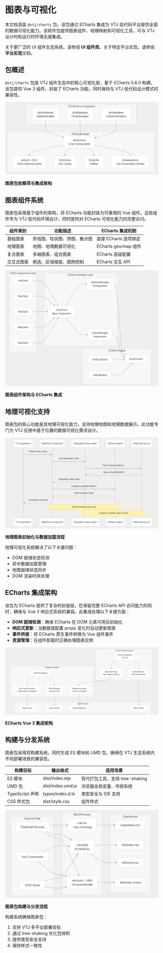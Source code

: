 # 图表与可视化

本文档涵盖 `@vtj/charts` 包，该包通过 ECharts 集成为 VTJ 低代码平台提供全面的数据可视化能力。该软件包提供图表组件、地理映射和可视化工具，可与 VTJ 设计时和运行时环境无缝集成。

关于更广泛的 UI 组件生态系统，请参阅 **UI 组件库**。关于特定平台实现，请参阅**平台实现**文档。

## 包概述

`@vtj/charts` 包是 VTJ 组件生态中的核心可视化层，基于 ECharts 5.6.0 构建。该包提供 Vue 3 组件，封装了 ECharts 功能，同时保持与 VTJ 低代码设计模式的兼容性。

![](../svg/9/1.png)

**图表包依赖项与集成架构**

## 图表组件系统

图表包采用基于组件的架构，将 ECharts 功能封装为可重用的 Vue 组件。这些组件专为 VTJ 低代码环境设计，同时提供对 ECharts 可视化能力的完整访问。

| 组件类别   | 功能描述                     | ECharts 集成机制      |
| ---------- | ---------------------------- | --------------------- |
| 基础图表   | 折线图、柱状图、饼图、散点图 | 直接 ECharts 选项绑定 |
| 地理图表   | 地图、地理数据可视化         | ECharts geo/map 组件  |
| 复合图表   | 多轴图表、组合图表           | ECharts 高级配置      |
| 交互式图表 | 刷选、区域缩放、图例控制     | ECharts 交互 API      |

![](../svg/9/2.png)

**图表组件架构与 ECharts 集成**

## 地理可视化支持

图表包的核心功能是其地理可视化能力，支持地理地图和地理数据展示。此功能专门为 VTJ 应用中基于位置的数据可视化需求设计。

![](../svg/9/3.png)

**地理图表初始化与数据加载流程**

地理可视化系统解决了以下关键问题：

- DOM 就绪状态检测
- 异步数据加载管理
- 地图就绪状态同步
- DOM 渲染时序处理

## ECharts 集成架构

该包为 ECharts 提供了复杂的封装层，在保留完整 ECharts API 访问能力的同时，确保与 Vue 3 响应式系统的兼容。此集成处理以下关键方面：

- **DOM 就绪检测**：确保 ECharts 在 DOM 元素可用后初始化
- **响应式更新**：当数据或配置 props 变化时自动更新图表
- **事件桥接**：将 ECharts 原生事件转换为 Vue 组件事件
- **资源管理**：在组件卸载时正确处理图表实例

![](../svg/9/4.png)

**ECharts Vue 3 集成架构**

## 构建与分发系统

图表包采用双构建系统，同时生成 ES 模块和 UMD 包，确保在 VTJ 生态系统内不同部署场景的兼容性。

| 构建目标        | 输出格式          | 适用场景                        |
| --------------- | ----------------- | ------------------------------- |
| ES 模块         | dist/index.mjs    | 现代打包工具，支持 tree-shaking |
| UMD 包          | dist/index.umd.js | 浏览器全局变量、传统系统        |
| TypeScript 声明 | types/index.d.ts  | 类型安全与 IDE 支持             |
| CSS 样式包      | dist/style.css    | 组件样式                        |

![](../svg/9/5.png)

**图表包构建与分发流程**

构建系统确保图表包：

1. 支持 VTJ 多平台部署目标
2. 通过 tree-shaking 优化包体积
3. 提供类型安全支持
4. 保持样式一致性
